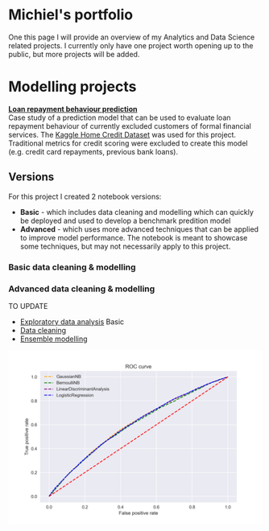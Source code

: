 # Michiel's portfolio
One this page I will provide an overview of my Analytics and Data Science related projects. I currently only have one project worth opening up to the public, but more projects will be added.



# Modelling projects
**[Loan repayment behaviour prediction](https://github.com/Dutchmick/loan_repayment_prediction)**<br/>
Case study of a prediction model that can be used to evaluate loan repayment behaviour of currently excluded customers of formal financial services. The [Kaggle Home Credit Dataset](https://www.kaggle.com/c/home-credit-default-risk) was used for this project. Traditional metrics for credit scoring were excluded to create this model (e.g. credit card repayments, previous bank loans).

## Versions
For this project I created 2 notebook versions:
- **Basic** - which includes data cleaning and modelling which can quickly be deployed and used to develop a benchmark predition model
- **Advanced** - which uses more advanced techniques that can be applied to improve model performance. The notebook is meant to showcase some techniques, but may not necessarily apply to this project.


### Basic data cleaning & modelling

### Advanced data cleaning & modelling

TO UPDATE
- [Exploratory data analysis](https://github.com/Dutchmick/loan_repayment_prediction/blob/master/notebooks/Homecred%20-%20Exploratory%20analysis.ipynb)
Basic
- [Data cleaning](https://github.com/Dutchmick/loan_repayment_prediction/blob/master/notebooks/Homecred%20-%20Data%20cleaning.ipynb)
- [Ensemble modelling](https://github.com/Dutchmick/loan_repayment_prediction/blob/master/notebooks/Homecred%20-%20ML%20ensemble.ipynb)




![](/Images/ROC_graph.png)


<br/><br/><br/><br/><br/><br/><br/><br/><br/><br/><br/><br/><br/><br/><br/><br/><br/><br/><br/><br/><br/>



